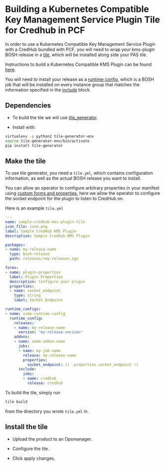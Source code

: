 # Building a Kubernetes Compatible Key Management Service Plugin Tile for Credhub in PCF

In order to use a Kubernetes Compatible Key Management Service Plugin with a CredHub bundled with PCF,
you will need to wrap your kms-plugin BOSH release in a
[tile](https://docs.pivotal.io/tiledev/2-4/index.html), which will be installed along side your PAS tile.

Instructions to build a Kubernetes Compatible KMS Plugin can be found [here](https://docs.cloudfoundry.org/credhub/kms-plugin.html).

You will need to install your release as a [runtime config](https://bosh.io/docs/runtime-config/),
which is a BOSH job that will be installed on every instance group that matches the information
specified in the [include](https://bosh.io/docs/runtime-config/#placement-rules) block.

## Dependencies

- To build the tile we will use [tile_generator](https://docs.pivotal.io/tiledev/2-4/tile-generator.html).

- Install with:
```bash
virtualenv -p python2 tile-generator-env
source tile-generator-env/bin/activate
pip install tile-generator
```

## Make the tile

To use tile generator, you need a `tile.yml`, which contains configuration information, as well as the actual BOSH release you want to install. 

You can allow an operator to configure arbitrary properties in your manifest using [custom forms and properties](https://docs.pivotal.io/tiledev/2-4/tile-generator.html#custom-forms),
here we allow the operator to configure the socket endpoint for the plugin to listen to CredHub on.

Here is an example `tile.yml`

```yaml
---
name: sample-credhub-kms-plugin-tile
icon_file: icon.png
label: Sample CredHub KMS Plugin
description: Sample CredHub KMS Plugin

packages:
- name: my-release-name
  type: bosh-release
  path: releases/<my-release>.tgz

forms:
- name: plugin-properties
  label: Plugin Properties
  description: Configure your plugin
  properties:
  - name: socket_endpoint
    type: string
    label: Socket Endpoint

runtime_configs:
- name: some-runtime-config
  runtime_config:
    releases:
    - name: my-release-name
      version: "my-release-version"
    addons:
    - name: some-addon-name
      jobs:
      - name: my-job-name
        release: my-release-name
        properties:
          socket_endpoint: (( .properties.socket_endpoint ))
      include:
        jobs:
        - name: credhub
          release: credhub
```


To build the tile, simply run
```bash
tile build
```
from the directory you wrote `tile.yml` in.

## Install the tile

- Upload the product to an Opsmanager.

- Configure the tile.

- Click apply changes.


